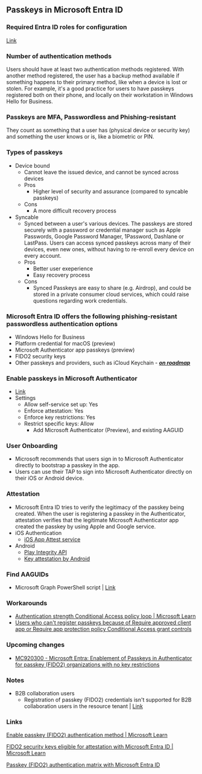 ## Passkeys in Microsoft Entra ID

### Required Entra ID roles for configuration

[Link](https://learn.microsoft.com/en-us/entra/identity/authentication/how-to-plan-prerequisites-phishing-resistant-passwordless-authentication#required-roles)

### Number of authentication methods

Users should have at least two authentication methods registered. With another method registered, the user has a backup method available if something happens to their primary method, like when a device is lost or stolen. For example, it's a good practice for users to have passkeys registered both on their phone, and locally on their workstation in Windows Hello for Business.

### Passkeys are MFA, Passwordless and Phishing-resistant

They count as something that a user has (physical device or security key) and something the user knows or is, like a biometric or PIN.

### Types of passkeys

- Device bound
    - Cannot leave the issued device, and cannot be synced across devices
    - Pros
        - Higher level of security and assurance (compared to syncable passkeys)
    - Cons
        - A more difficult recovery process
- Syncable
    - Synced between a user's various devices. The passkeys are stored securely with a password or credential manager such as Apple Passwords, Google Password Manager, 1Password, Dashlane or LastPass. Users can access synced passkeys across many of their devices, even new ones, without having to re-enroll every device on every account.
    - Pros
        - Better user exeperience
        - Easy recovery process
    - Cons
        - Synced Passkeys are easy to share (e.g. Airdrop), and could be stored in a private consumer cloud services, which could raise questions regarding work credentials.

### Microsoft Entra ID offers the following phishing-resistant passwordless authentication options

- Windows Hello for Business
- Platform credential for macOS (preview)
- Microsoft Authenticator app passkeys (preview)
- FIDO2 security keys
- Other passkeys and providers, such as iCloud Keychain - [***on roadmap***](https://techcommunity.microsoft.com/t5/microsoft-entra-blog/public-preview-expanding-passkey-support-in-microsoft-entra-id/ba-p/4062702)

### Enable passkeys in Microsoft Authenticator

- [Link](https://learn.microsoft.com/en-us/entra/identity/authentication/how-to-enable-authenticator-passkey)
- Settings
    - Allow self-service set up: Yes
    - Enforce attestation: Yes
    - Enforce key restrictions: Yes
    - Restrict specific keys: Allow
        - Add Microsoft Authenticator (Preview), and existing AAGUID

### User Onboarding

- Microsoft recommends that users sign in to Microsoft Authenticator directly to bootstrap a passkey in the app.
- Users can use their TAP to sign into Microsoft Authenticator directly on their iOS or Android device.

### Attestation

- Microsoft Entra ID tries to verify the legitimacy of the passkey being created. When the user is registering a passkey in the Authenticator, attestation verifies that the legitimate Microsoft Authenticator app created the passkey by using Apple and Google service.
- iOS Authentication
    - [iOS App Attest service](https://developer.apple.com/documentation/devicecheck/preparing-to-use-the-app-attest-service)
- Android
    - [Play Integrity API](https://developer.android.com/google/play/integrity/overview)
    - [Key attestation by Android](https://developer.android.com/privacy-and-security/security-key-attestation)

### Find AAGUIDs

- Microsoft Graph PowerShell script | [Link](https://learn.microsoft.com/en-us/entra/identity/authentication/how-to-enable-authenticator-passkey#find-aaguids)

### Workarounds

- [Authentication strength Conditional Access policy loop | Microsoft Learn](https://learn.microsoft.com/en-us/entra/identity/authentication/how-to-support-authenticator-passkey#workarounds-for-an-authentication-strength-conditional-access-policy-loop)
- [Users who can't register passkeys because of Require approved client app or Require app protection policy Conditional Access grant controls](https://learn.microsoft.com/en-us/entra/identity/authentication/how-to-support-authenticator-passkey#workarounds-for-users-who-cant-register-passkeys-because-of-require-approved-client-app-or-require-app-protection-policy-conditional-access-grant-controls)

### Upcoming changes

- [MC920300 - Microsoft Entra: Enablement of Passkeys in Authenticator for passkey (FIDO2) organizations with no key restrictions](https://mc.merill.net/message/MC920300)

### Notes

- B2B collaboration users
    - Registration of passkey (FIDO2) credentials isn't supported for B2B collaboration users in the resource tenant | [Link](https://learn.microsoft.com/en-us/entra/identity/authentication/how-to-enable-passkey-fido2#b2b-collaboration-users)

### Links

[Enable passkey (FIDO2) authentication method | Microsoft Learn](https://learn.microsoft.com/en-us/entra/identity/authentication/how-to-enable-passkey-fido2#enable-passkey-fido2-authentication-method)

[FIDO2 security keys eligible for attestation with Microsoft Entra ID | Microsoft Learn](https://learn.microsoft.com/en-us/entra/identity/authentication/how-to-enable-passkey-fido2)

[Passkey (FIDO2) authentication matrix with Microsoft Entra ID](https://learn.microsoft.com/en-us/entra/identity/authentication/concept-fido2-compatibility)
